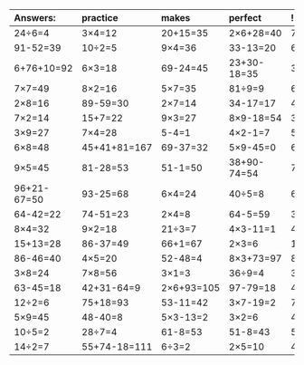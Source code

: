 | Answers: | practice | makes | perfect | ! |
| :--- | :--- | :--- | :--- | :--- |
| 24÷6=4 | 3×4=12 | 20+15=35 | 2×6+28=40 | 7×5=35 | 
| 91-52=39 | 10÷2=5 | 9×4=36 | 33-13=20 | 6×9-35=19 | 
| 6+76+10=92 | 6×3=18 | 69-24=45 | 23+30-18=35 | 3×5=15 | 
| 7×7=49 | 8×2=16 | 5×7=35 | 81÷9=9 | 6×8-36=12 | 
| 2×8=16 | 89-59=30 | 2×7=14 | 34-17=17 | 4×4=16 | 
| 7×2=14 | 15+7=22 | 9×3=27 | 8×9-18=54 | 3×6+82=100 | 
| 3×9=27 | 7×4=28 | 5-4=1 | 4×2-1=7 | 5×9-16=29 | 
| 6×8=48 | 45+41+81=167 | 69-37=32 | 5×9-45=0 | 64-9=55 | 
| 9×5=45 | 81-28=53 | 51-1=50 | 38+90-74=54 | 7×9=63 | 
| 96+21-67=50 | 93-25=68 | 6×4=24 | 40÷5=8 | 6×2+75=87 | 
| 64-42=22 | 74-51=23 | 2×4=8 | 64-5=59 | 3×3-8=1 | 
| 8×4=32 | 9×2=18 | 21÷3=7 | 4×3-11=1 | 47+52+37=136 | 
| 15+13=28 | 86-37=49 | 66+1=67 | 2×3=6 | 10+46=56 | 
| 86-46=40 | 4×5=20 | 52-48=4 | 8×3+73=97 | 8×7-56=0 | 
| 3×8=24 | 7×8=56 | 3×1=3 | 36÷9=4 | 32÷8=4 | 
| 63-45=18 | 42+31-64=9 | 2×6+93=105 | 97-79=18 | 48-1=47 | 
| 12÷2=6 | 75+18=93 | 53-11=42 | 3×7-19=2 | 7×1=7 | 
| 5×9=45 | 48-40=8 | 5×3-13=2 | 3×2=6 | 45+37-60=22 | 
| 10÷5=2 | 28÷7=4 | 61-8=53 | 51-8=43 | 56+13=69 | 
| 14÷2=7 | 55+74-18=111 | 6÷3=2 | 2×5=10 | 4÷2=2 | 
